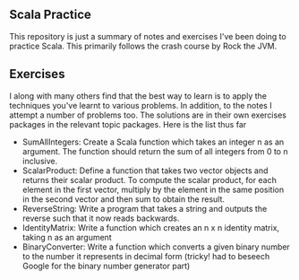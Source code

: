 ## Scala Practice
This repository is just a summary of notes and exercises
I've been doing to practice Scala. This primarily follows
the crash course by Rock the JVM.
## Exercises 
I along with many others find that the best way to learn 
is to apply the techniques you've learnt to various 
problems. In addition, to the notes I attempt a number of problems too.
The solutions are in their own exercises packages in the 
relevant topic packages. Here is the list thus far
- SumAllIntegers: Create a Scala function which takes an integer n as an argument. The function should return the sum of all integers from 0 to n inclusive. 
- ScalarProduct: Define a function that takes two vector objects and returns their scalar product. To compute the scalar product, for each element in the first vector, multiply by the element in the same position in the second vector and then sum to obtain the result.
- ReverseString: Write a program that takes a string and outputs the reverse such that it now reads backwards.
- IdentityMatrix: Write a function which creates an n x n identity matrix, taking n as an argument
- BinaryConverter: Write a function which converts a given binary number to the number it represents in decimal form (tricky! had to beseech Google for the binary number generator part)